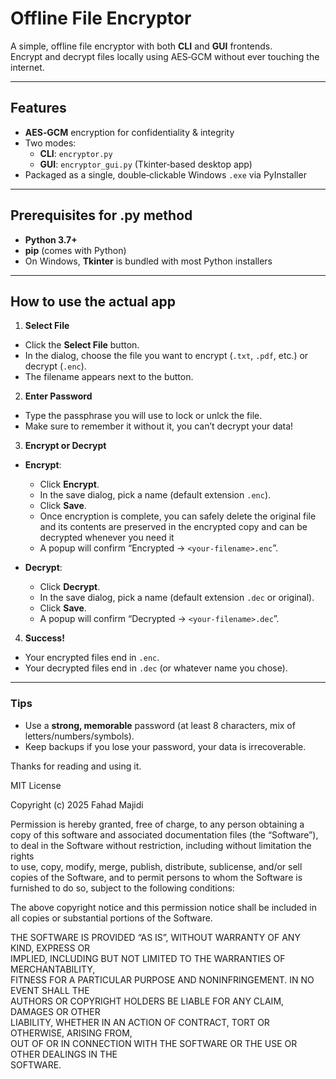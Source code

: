 # Offline File Encryptor

A simple, offline file encryptor with both **CLI** and **GUI** frontends.  
Encrypt and decrypt files locally using AES‑GCM without ever touching the internet.

---

## Features

- **AES‑GCM** encryption for confidentiality ​& integrity  
- Two modes:
  - **CLI**: `encryptor.py`
  - **GUI**: `encryptor_gui.py` (Tkinter‑based desktop app)  
- Packaged as a single, double‑clickable Windows `.exe` via PyInstaller  

---

## Prerequisites for .py method

- **Python 3.7+**  
- **pip** (comes with Python)  
- On Windows, **Tkinter** is bundled with most Python installers


---

## How to use the actual app

1. **Select File**  
- Click the **Select File** button.  
- In the dialog, choose the file you want to encrypt (`.txt`, `.pdf`, etc.) or decrypt (`.enc`).  
- The filename appears next to the button.

2. **Enter Password**  
- Type the passphrase you will use to lock or unlck the file.  
- Make sure to remember it without it, you can’t decrypt your data!

3. **Encrypt or Decrypt**  
- **Encrypt**:  
  - Click **Encrypt**.  
  - In the save dialog, pick a name (default extension `.enc`).  
  - Click **Save**.
  - Once encryption is complete, you can safely delete the original file and its contents are preserved in the encrypted copy and can be decrypted whenever you need it
  - A popup will confirm “Encrypted → `<your‑filename>.enc`”.

- **Decrypt**:  
  - Click **Decrypt**.  
  - In the save dialog, pick a name (default extension `.dec` or original).  
  - Click **Save**.  
  - A popup will confirm “Decrypted → `<your‑filename>.dec`”.

4. **Success!**  
- Your encrypted files end in `.enc`.  
- Your decrypted files end in `.dec` (or whatever name you chose).  

---

### Tips

- Use a **strong, memorable** password (at least 8 characters, mix of letters/numbers/symbols).  
- Keep backups if you lose your password, your data is irrecoverable.

Thanks for reading and using it.


MIT License

Copyright (c) 2025 Fahad Majidi

Permission is hereby granted, free of charge, to any person obtaining a copy
of this software and associated documentation files (the “Software”), to deal
in the Software without restriction, including without limitation the rights   
to use, copy, modify, merge, publish, distribute, sublicense, and/or sell      
copies of the Software, and to permit persons to whom the Software is          
furnished to do so, subject to the following conditions:                       

The above copyright notice and this permission notice shall be included in all 
copies or substantial portions of the Software.                                

THE SOFTWARE IS PROVIDED “AS IS”, WITHOUT WARRANTY OF ANY KIND, EXPRESS OR     
IMPLIED, INCLUDING BUT NOT LIMITED TO THE WARRANTIES OF MERCHANTABILITY,       
FITNESS FOR A PARTICULAR PURPOSE AND NONINFRINGEMENT. IN NO EVENT SHALL THE    
AUTHORS OR COPYRIGHT HOLDERS BE LIABLE FOR ANY CLAIM, DAMAGES OR OTHER         
LIABILITY, WHETHER IN AN ACTION OF CONTRACT, TORT OR OTHERWISE, ARISING FROM,  
OUT OF OR IN CONNECTION WITH THE SOFTWARE OR THE USE OR OTHER DEALINGS IN THE  
SOFTWARE.

